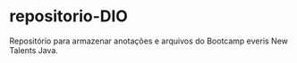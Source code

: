 # repositorio-DIO
Repositório para armazenar anotações e arquivos do Bootcamp everis New Talents Java.

